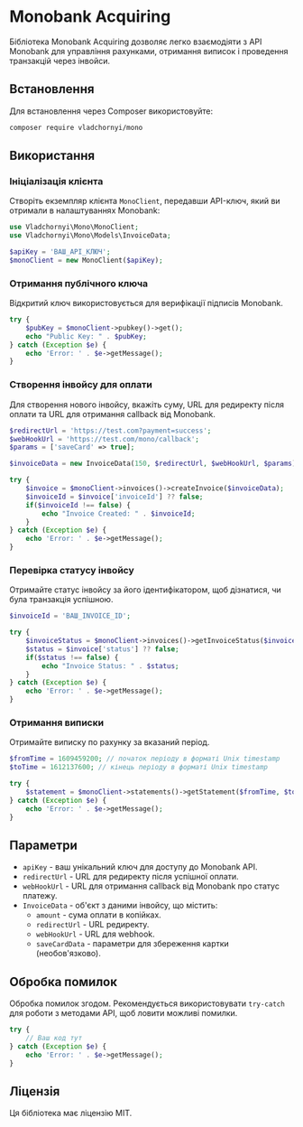
# Monobank Acquiring

Бібліотека Monobank Acquiring дозволяє легко взаємодіяти з API Monobank для управління рахунками, отримання виписок і проведення транзакцій через інвойси.

## Встановлення

Для встановлення через Composer використовуйте:

```bash
composer require vladchornyi/mono
```

## Використання

### Ініціалізація клієнта

Створіть екземпляр клієнта `MonoClient`, передавши API-ключ, який ви отримали в налаштуваннях Monobank:

```php
use Vladchornyi\Mono\MonoClient;
use Vladchornyi\Mono\Models\InvoiceData;

$apiKey = 'ВАШ_API_КЛЮЧ';
$monoClient = new MonoClient($apiKey);
```

### Отримання публічного ключа

Відкритий ключ використовується для верифікації підписів Monobank.

```php
try {
    $pubKey = $monoClient->pubkey()->get();
    echo "Public Key: " . $pubKey;
} catch (Exception $e) {
    echo 'Error: ' . $e->getMessage();
}
```

### Створення інвойсу для оплати

Для створення нового інвойсу, вкажіть суму, URL для редиректу після оплати та URL для отримання callback від Monobank.

```php
$redirectUrl = 'https://test.com?payment=success';
$webHookUrl = 'https://test.com/mono/callback';
$params = ['saveCard' => true];

$invoiceData = new InvoiceData(150, $redirectUrl, $webHookUrl, $params);

try {
    $invoice = $monoClient->invoices()->createInvoice($invoiceData);
    $invoiceId = $invoice['invoiceId'] ?? false;
    if($invoiceId !== false) {
        echo "Invoice Created: " . $invoiceId;
    }
} catch (Exception $e) {
    echo 'Error: ' . $e->getMessage();
}
```

### Перевірка статусу інвойсу

Отримайте статус інвойсу за його ідентифікатором, щоб дізнатися, чи була транзакція успішною.

```php
$invoiceId = 'ВАШ_INVOICE_ID';

try {
    $invoiceStatus = $monoClient->invoices()->getInvoiceStatus($invoiceId);
    $status = $invoice['status'] ?? false;
    if($status !== false) {
        echo "Invoice Status: " . $status;
    }
} catch (Exception $e) {
    echo 'Error: ' . $e->getMessage();
}
```

### Отримання виписки

Отримайте виписку по рахунку за вказаний період.

```php
$fromTime = 1609459200; // початок періоду в форматі Unix timestamp
$toTime = 1612137600; // кінець періоду в форматі Unix timestamp

try {
    $statement = $monoClient->statements()->getStatement($fromTime, $toTime);
} catch (Exception $e) {
    echo 'Error: ' . $e->getMessage();
}
```

## Параметри

- `apiKey` - ваш унікальний ключ для доступу до Monobank API.
- `redirectUrl` - URL для редиректу після успішної оплати.
- `webHookUrl` - URL для отримання callback від Monobank про статус платежу.
- `InvoiceData` - об'єкт з даними інвойсу, що містить:
    - `amount` - сума оплати в копійках.
    - `redirectUrl` - URL редиректу.
    - `webHookUrl` - URL для webhook.
    - `saveCardData` - параметри для збереження картки (необов'язково).

## Обробка помилок

Обробка помилок згодом. Рекомендується використовувати `try-catch` для роботи з методами API, щоб ловити можливі помилки.

```php
try {
    // Ваш код тут
} catch (Exception $e) {
    echo 'Error: ' . $e->getMessage();
}
```

## Ліцензія

Ця бібліотека має ліцензію MIT.
